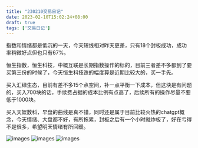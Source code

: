 ```yaml
---
title: "230210交易日记"
date: 2023-02-10T15:02:24+08:00
draft: true
tags: ['交易日记']
---
```


指数和情绪都是低沉的一天，今天短线相对昨天更差，只有18个封板成功，成功率稍微好点但也只有67%。

恒生指数，恒生科技，中概互联是长期指数操作的标的，目前三者差不多都到了要买第三份的时候了，今天恒生科技跌的幅度算是近期比较大的，买一手先。

买入汇绿生态，目前有差不多15个点空间，补一点平衡一下成本，但这块是有问题的，买入700块的话，手续费占据的成本比例有点高了，后续所有的操作尽量不要低于1000块。

买入天娱数科，早盘的曲线是真不错，同时还是属于目前比较火热的chatgpt概念，今天情绪、大盘都不好，有所拖累，封板之后有一个小时就炸板了，好在亏得不是很多，希望明天情绪有所回暖。

![images](/images/230210/IMG_1387.jpg)
![images](/images/230210/IMG_1388.jpg)
![images](/images/230210/IMG_1389.jpg)

